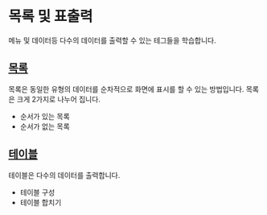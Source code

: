 # 목록 및 표출력
메뉴 및 데이터등 다수의 데이터를 출력할 수 있는 테그들을 학습합니다.

## [목록](list)
목록은 동일한 유형의 데이터를 순차적으로 화면에 표시를 할 수 있는 방법입니다.
목록은 크게 2가지로 나누어 집니다.

* 순서가 있는 목록
* 순서가 없는 목록

## [테이블](table)
테이블은 다수의 데이터를 출력합니다.

* 테이블 구성
* 테이블 합치기